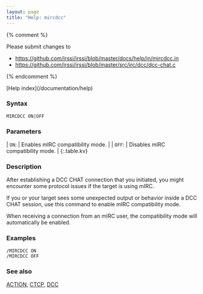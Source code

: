 ```yaml
---
layout: page
title: "Help: mircdcc"
---
```


{% comment %}

Please submit changes to
- https://github.com/irssi/irssi/blob/master/docs/help/in/mircdcc.in
- https://github.com/irssi/irssi/blob/master/src/irc/dcc/dcc-chat.c


{% endcomment %}
<nav markdown="1">
[Help index](/documentation/help)
</nav>

### Syntax ###

<div class="highlight irssisyntax"><pre style="\-\-cmdlen:9ch"><code><span class="synB">MIRCDCC</span> <span class="synB">ON</span>|<span class="synB">OFF</span></code></pre></div>



### Parameters ###


| `ON`: |      Enables mIRC compatibility mode. |
| `OFF`: |     Disables mIRC compatibility mode. |
{:.table.kv}

### Description ###

After establishing a DCC CHAT connection that you initiated, you might
encounter some protocol issues if the target is using mIRC.

If you or your target sees some unexpected output or behavior inside a DCC
    CHAT session, use this command to enable mIRC compatibility mode.

When receiving a connection from an mIRC user, the compatibility mode will
automatically be enabled.

### Examples ###

    /MIRCDCC ON
    /MIRCDCC OFF

### See also ###
[ACTION](/documentation/help/action), [CTCP](/documentation/help/ctcp), [DCC](/documentation/help/dcc)

